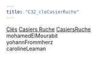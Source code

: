 ```yaml
---
title: "C32_cleCasierRuche"
---
```


[Clés](notes/equipements/cles/C_Clés.md) [Casiers Ruche](notes/equipements/consommables/C_CasierRuche.md) [CasiersRuche](notes/zones/CasiersRuche.md)\
mohamedElMourabit\
yohannFrommherz\
carolineLeaman